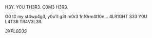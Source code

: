 H3Y. Y0U TH3R3. C0M3 H3R3. 

G0 t0 my st4wp4g3, y0u'll g3t m0r3 1nf0rm4t10n... 4LR1GHT S33 Y0U L4T3R TR4V3L3R. 

*3XPL0D3S*
